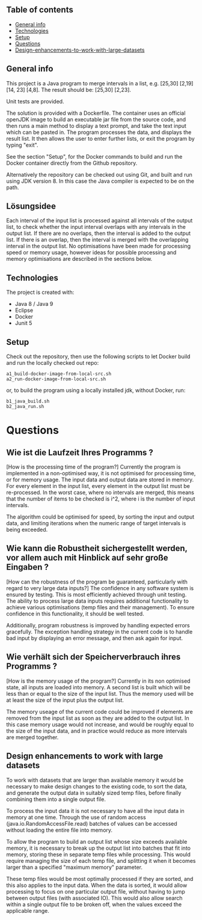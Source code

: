 ## Table of contents
* [General info](#general-info)
* [Technologies](#technologies)
* [Setup](#setup)
* [Questions](#questions)
* [Design-enhancements-to-work-with-large-datasets](#design-enhancements-to-work-with-large-datasets)

## General info
This project is a Java program to merge intervals in a list, e.g. [25,30] [2,19] [14, 23] [4,8]. The result should be: [25,30] [2,23]. 

Unit tests are provided. 

The solution is provided with a Dockerfile. The container uses an official openJDK image to build an executable jar file from the source code, and then runs a main method to display a text prompt, and take the text input which can be pasted in. The program processes the data, and displays the result list. It then allows the user to enter further lists, or exit the program by typing "exit".

See the section "Setup", for the Docker commands to build and run the Docker container directly from the Github repository. 

Alternatively the repository can be checked out using Git, and built and run using JDK version 8. In this case the Java compiler is expected to be on the path.

## Lösungsidee

Each interval of the input list is processed against all intervals of the output list, to check whether the input interval overlaps with any intervals in the output list. If there are no overlaps, then the interval is added to the output list. If there is an overlap, then the interval is merged with the overlapping interval in the output list. No optimisations have been made for processing speed or memory usage, however ideas for possible processing and memory optimisations are described in the sections below.


## Technologies
The project is created with:
* Java 8 / Java 9
* Eclipse
* Docker
* Junit 5

## Setup
Check out the repository, then use the following scripts to let Docker build and run the locally checked out repo: 
```
a1_build-docker-image-from-local-src.sh 
a2_run-docker-image-from-local-src.sh 
```
or, to build the program using a locally installed jdk, without Docker, run:
```
b1_java_build.sh
b2_java_run.sh
```

# Questions

## Wie ist die Laufzeit Ihres Programms ?
[How is the processing time of the program?]
Currently the program is implemented in a non-optimised way, it is not optimised for processing time, or for memory usage. The input data and output data are stored in memory. For every element in the input list, every element in the output list must be re-processed. In the worst case, where no intervals are merged, this means that the number of items to be checked is i^2, where i is the number of input intervals.

The algorithm could be optimised for speed, by sorting the input and output data, and limiting iterations when the numeric range of target intervals is being exceeded.
 
## Wie kann die Robustheit sichergestellt werden, vor allem auch mit Hinblick auf sehr große Eingaben ?
[How can the robustness of the program be guaranteed, particularly with regard to very large data inputs?]
The confidence in any software system is ensured by testing. This is most efficiently achieved through unit testing. The ability to process large data inputs requires additional functionality to achieve various optimisations (temp files and their management). To ensure confidence in this functionality, it should be well tested.

Additionally, program robustness is improved by handling expected errors gracefully. The exception handling strategy in the current code is to handle bad input by displaying an error message, and then ask again for input.

## Wie verhält sich der Speicherverbrauch ihres Programms ?
[How is the memory usage of the program?]
Currently in its non optimised state, all inputs are loaded into memory. A second list is built which will be less than or equal to the size of the input list. Thus the memory used will be at least the size of the input plus the output list.

The memory useage of the current code could be improved if elements are removed from the input list as soon as they are added to the output list. In this case memory usage would not increase, and would be roughly equal to the size of the input data, and in practice would reduce as more intervals are merged together. 
 




## Design enhancements to work with large datasets

To work with datasets that are larger than available memory it would be necessary to make design changes to the existing code, to sort the data, and generate the output data in suitably sized temp files, before finally combining them into a single output file.

To process the input data it is not necessary to have all the input data in memory at one time. Through the use of random access (java.io.RandomAccessFile.read) batches of values can be accessed without loading the entire file into memory. 

To allow the program to build an output list whose size exceeds available memory, it is necessary to break up the output list into batches that fit into memory, storing these in separate temp files while processing. This would require managing the size of each temp file, and splitting it when it becomes larger than a specified "maximum memory" parameter. 

These temp files would be most optimally processed if they are sorted, and this also applies to the input data. When the data is sorted, it would allow processing to focus on one particular output file, without having to jump between output files (with associated IO). This would also allow search within a single output file to be broken off, when the values exceed the applicable range.


